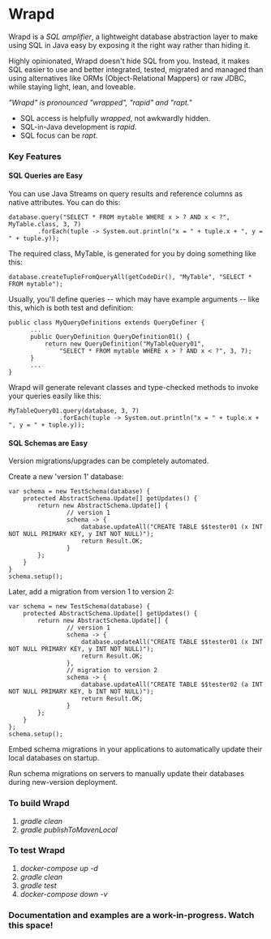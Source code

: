 Wrapd
=====

Wrapd is a *SQL amplifier*, a lightweight database abstraction layer to make using SQL in Java easy
by exposing it the right way rather than hiding it.

Highly opinionated, Wrapd doesn't hide SQL from you. Instead, it makes SQL easier 
to use and better integrated, tested, migrated and managed than using 
alternatives like ORMs (Object-Relational Mappers) or raw JDBC,
while staying light, lean, and loveable.

*"Wrapd" is pronounced "wrapped", "rapid" and "rapt."*

* SQL access is helpfully *wrapped*, not awkwardly hidden.
* SQL-in-Java development is *rapid*.
* SQL focus can be *rapt*.

### Key Features ###

#### SQL Queries are Easy ####
   
You can use Java Streams on query results and reference columns as native attributes. You can do this:
```
database.query("SELECT * FROM mytable WHERE x > ? AND x < ?", MyTable.class, 3, 7)
        .forEach(tuple -> System.out.println("x = " + tuple.x + ", y = " + tuple.y));
```
The required class, MyTable, is generated for you by doing something like this:
```
database.createTupleFromQueryAll(getCodeDir(), "MyTable", "SELECT * FROM mytable");
```

Usually, you'll define queries -- which may have example arguments -- like this, which is both test and definition:
```
public class MyQueryDefinitions extends QueryDefiner {
      ...
      public QueryDefinition QueryDefinition01() {
          return new QueryDefinition("MyTableQuery01", 
              "SELECT * FROM mytable WHERE x > ? AND x < ?", 3, 7);
      }
      ...
}
```
Wrapd will generate relevant classes and type-checked methods to invoke your queries easily 
like this:
```
MyTableQuery01.query(database, 3, 7)
              .forEach(tuple -> System.out.println("x = " + tuple.x + ", y = " + tuple.y));
```

#### SQL Schemas are Easy ####

Version migrations/upgrades can be completely automated.

Create a new 'version 1' database:
```
var schema = new TestSchema(database) {
    protected AbstractSchema.Update[] getUpdates() {
        return new AbstractSchema.Update[] {
                // version 1
                schema -> {
                    database.updateAll("CREATE TABLE $$tester01 (x INT NOT NULL PRIMARY KEY, y INT NOT NULL)");
                    return Result.OK;
                }
        };
    }
}
schema.setup();
```

Later, add a migration from version 1 to version 2:
```
var schema = new TestSchema(database) {
    protected AbstractSchema.Update[] getUpdates() {
        return new AbstractSchema.Update[] {
                // version 1
                schema -> {
                    database.updateAll("CREATE TABLE $$tester01 (x INT NOT NULL PRIMARY KEY, y INT NOT NULL)");
                    return Result.OK;
                },
                // migration to version 2
                schema -> {
                    database.updateAll("CREATE TABLE $$tester02 (a INT NOT NULL PRIMARY KEY, b INT NOT NULL)");
                    return Result.OK;
                }
        };
    }
};
schema.setup();
```
Embed schema migrations in your applications to automatically update their local
databases on startup.

Run schema migrations on servers to manually update their databases during new-version deployment.

### To build Wrapd ###

1.   _gradle clean_
2.   _gradle publishToMavenLocal_

### To test Wrapd ###

1.  _docker-compose up -d_
2.  _gradle clean_
3.  _gradle test_
4.  _docker-compose down -v_
 
### Documentation and examples are a work-in-progress. Watch this space! ###
